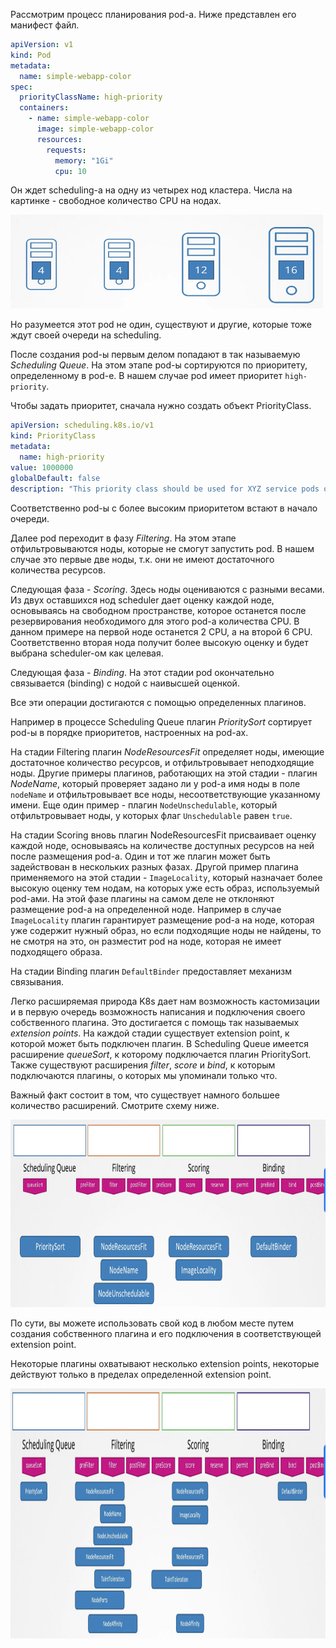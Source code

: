Рассмотрим процесс планирования pod-а. Ниже представлен его манифест файл.

```yaml
apiVersion: v1
kind: Pod
metadata:
  name: simple-webapp-color
spec:
  priorityClassName: high-priority
  containers:
    - name: simple-webapp-color
      image: simple-webapp-color
      resources:
        requests:
          memory: "1Gi"
          cpu: 10
```

Он ждет scheduling-а на одну из четырех нод кластера. Числа на картинке - свободное количество CPU на нодах.

<img src="image.png" width="500" height="150"><br>

Но разумеется этот pod не один, существуют и другие, которые тоже ждут своей очереди на scheduling.

После создания pod-ы первым делом попадают в так называемую *Scheduling Queue*. На этом этапе pod-ы сортируются по приоритету, определенному в pod-е. В нашем случае pod имеет приоритет `high-priority`.

Чтобы задать приоритет, сначала нужно создать объект PriorityClass.

```yaml
apiVersion: scheduling.k8s.io/v1
kind: PriorityClass
metadata:
  name: high-priority
value: 1000000
globalDefault: false
description: "This priority class should be used for XYZ service pods only."
```

Соответственно pod-ы с более высоким приоритетом встают в начало очереди.

Далее pod переходит в фазу *Filtering*. На этом этапе отфильтровываются ноды, которые не смогут запустить pod. В нашем случае это первые две ноды, т.к. они не имеют достаточного количества ресурсов.

Следующая фаза - *Scoring*. Здесь ноды оцениваются с разными весами. Из двух оставшихся нод scheduler дает оценку каждой ноде, основываясь на свободном пространстве, которое останется после резервирования необходимого для этого pod-а количества CPU. В данном примере на первой ноде останется 2 CPU, а на второй 6 CPU. Соответственно вторая нода получит более высокую оценку и будет выбрана scheduler-ом как целевая.

Следующая фаза - *Binding*. На этот стадии pod окончательно связывается (binding) с нодой с наивысшей оценкой.

Все эти операции достигаются с помощью определенных плагинов.

Например в процессе Scheduling Queue плагин *PrioritySort* сортирует pod-ы в порядке приоритетов, настроенных на pod-ах.

На стадии Filtering плагин *NodeResourcesFit* определяет ноды, имеющие достаточное количество ресурсов, и отфильтровывает неподходящие ноды. Другие примеры плагинов, работающих на этой стадии - плагин *NodeName*, который проверяет задано ли у pod-а имя ноды в поле `nodeName` и отфильтровывает все ноды, несоответствующие указанному имени. Еще один пример - плагин `NodeUnschedulable`, который отфильтровывает ноды, у которых флаг `Unschedulable` равен `true`.

На стадии Scoring вновь плагин NodeResourcesFit присваивает оценку каждой ноде, основываясь на количестве доступных ресурсов на ней после размещения pod-а. Один и тот же плагин может быть задействован в нескольких разных фазах. Другой пример плагина применяемого на этой стадии - `ImageLocality`, который назначает более высокую оценку тем нодам, на которых уже есть образ, используемый pod-ами. На этой фазе плагины на самом деле не отклоняют размещение pod-а на определенной ноде. Например в случае `ImageLocality` плагин гарантирует размещение pod-а на ноде, которая уже содержит нужный образ, но если подходящие ноды не найдены, то не смотря на это, он разместит pod на ноде, которая не имеет подходящего образа.

На стадии Binding плагин `DefaultBinder` предоставляет механизм связывания.

Легко расширяемая природа K8s дает нам возможность кастомизации и в первую очередь возможность написания и подключения своего собственного плагина. Это достигается с помощь так называемых *extension points*. На каждой стадии существует extension point, к которой может быть подключен плагин. В Scheduling Queue имеется расширение *queueSort*, к которому подключается плагин PrioritySort. Также существуют расширения *filter*, *score* и *bind*, к которым подключаются плагины, о которых мы упоминали только что.

Важный факт состоит в том, что существует намного большее количество расширений. Смотрите схему ниже.

<img src="image-1.png" width="1000" height="300"><br>

По сути, вы можете использовать свой код в любом месте путем создания собственного плагина и его подключения в соответствующей extension point.

Некоторые плагины охватывают несколько extension points, некоторые действуют только в пределах определенной extension point.

<img src="image-2.png" width="1000" height="400"><br>